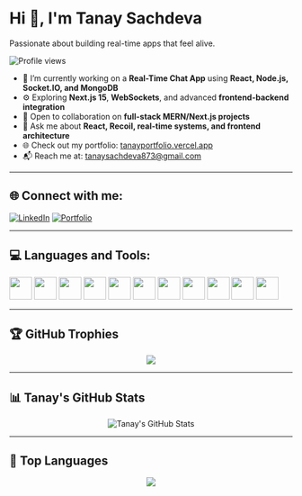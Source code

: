 # Hi 👋, I'm Tanay Sachdeva

Passionate about building real-time apps that feel alive.

![Profile views](https://komarev.com/ghpvc/?username=tanay-io&label=Profile%20views&color=brightgreen)

- 💬 I’m currently working on a **Real-Time Chat App** using **React, Node.js, Socket.IO, and MongoDB**
- ⚙️ Exploring **Next.js 15**, **WebSockets**, and advanced **frontend-backend integration**
- 🤝 Open to collaboration on **full-stack MERN/Next.js projects**
- 🧠 Ask me about **React, Recoil, real-time systems, and frontend architecture**
- 🌐 Check out my portfolio: [tanayportfolio.vercel.app](https://tanayportfolio.vercel.app)
- 📬 Reach me at: [tanaysachdeva873@gmail.com](mailto:tanaysachdeva873@gmail.com)

---

## 🌐 Connect with me:

[![LinkedIn](https://img.shields.io/badge/LinkedIn-blue?style=flat&logo=linkedin&logoColor=white)](https://www.linkedin.com/in/tanay-sachdeva-7119672b1/)
[![Portfolio](https://img.shields.io/badge/Portfolio-000?style=flat&logo=vercel&logoColor=white)](https://tanayportfolio.vercel.app)

---

## 💻 Languages and Tools:

<p align="left">
  <img src="https://cdn.jsdelivr.net/gh/devicons/devicon/icons/html5/html5-original.svg" width="40" height="40"/>
  <img src="https://cdn.jsdelivr.net/gh/devicons/devicon/icons/css3/css3-original.svg" width="40" height="40"/>
  <img src="https://cdn.jsdelivr.net/gh/devicons/devicon/icons/javascript/javascript-original.svg" width="40" height="40"/>
  <img src="https://cdn.jsdelivr.net/gh/devicons/devicon/icons/typescript/typescript-original.svg" width="40" height="40"/>
  <img src="https://cdn.jsdelivr.net/gh/devicons/devicon/icons/react/react-original.svg" width="40" height="40"/>
  <img src="https://cdn.jsdelivr.net/gh/devicons/devicon/icons/nextjs/nextjs-original.svg" width="40" height="40"/>
  <img src="https://cdn.jsdelivr.net/gh/devicons/devicon/icons/nodejs/nodejs-original.svg" width="40" height="40"/>
  <img src="https://cdn.jsdelivr.net/gh/devicons/devicon/icons/express/express-original.svg" width="40" height="40"/>
  <img src="https://cdn.jsdelivr.net/gh/devicons/devicon/icons/mongodb/mongodb-original.svg" width="40" height="40"/>
  <img src="https://cdn.jsdelivr.net/gh/devicons/devicon/icons/socketio/socketio-original.svg" width="40" height="40"/>
  <img src="https://cdn.jsdelivr.net/gh/devicons/devicon/icons/git/git-original.svg" width="40" height="40"/>
</p>

---

## 🏆 GitHub Trophies

<p align="center">
  <img src="https://github-profile-trophy.vercel.app/?username=tanay-io&theme=onedark&no-frame=true&column=7" />
</p>

---

## 📊 Tanay's GitHub Stats

<p align="center">
  <img src="https://github-readme-stats.vercel.app/api?username=tanay-io&show_icons=true&theme=react&hide_border=true" alt="Tanay's GitHub Stats" />
</p>

---

## 📘 Top Languages

<p align="center">
  <img src="https://github-readme-stats.vercel.app/api/top-langs/?username=tanay-io&layout=compact&theme=react&hide_border=true" />
</p>
